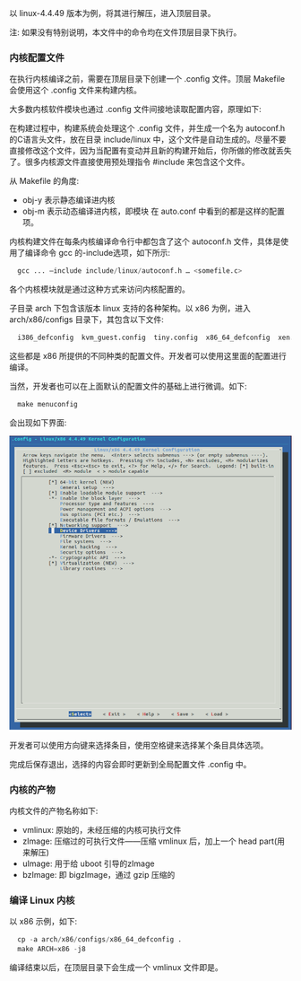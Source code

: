 
以 linux-4.4.49 版本为例，将其进行解压，进入顶层目录。

注: 如果没有特别说明，本文件中的命令均在文件顶层目录下执行。

### 内核配置文件

在执行内核编译之前，需要在顶层目录下创建一个 .config 文件。顶层 Makefile 会使用这个 .config 文件来构建内核。

大多数内核软件模块也通过 .config 文件间接地读取配置内容，原理如下:

在构建过程中，构建系统会处理这个 .config 文件，并生成一个名为 autoconf.h 的C语言头文件，放在目录 include/linux 中，这个文件是自动生成的。尽量不要直接修改这个文件，因为当配置有变动并且新的构建开始后，你所做的修改就丢失了。很多内核源文件直接使用预处理指令 #include 来包含这个文件。

从 Makefile 的角度:
- obj-y 表示静态编译进内核
- obj-m 表示动态编译进内核，即模块
在 auto.conf 中看到的都是这样的配置项。

内核构建文件在每条内核编译命令行中都包含了这个 autoconf.h 文件，具体是使用了编译命令 gcc 的-include选项，如下所示:
```s
  gcc ... –include include/linux/autoconf.h … <somefile.c>
```
各个内核模块就是通过这种方式来访问内核配置的。

子目录 arch 下包含该版本 linux 支持的各种架构。以 x86 为例，进入 arch/x86/configs 目录下，其包含以下文件:
```s
  i386_defconfig  kvm_guest.config  tiny.config  x86_64_defconfig  xen.config
```
这些都是 x86 所提供的不同种类的配置文件。开发者可以使用这里面的配置进行编译。

当然，开发者也可以在上面默认的配置文件的基础上进行微调。如下:
```s
  make menuconfig
```
会出现如下界面:

![](img/01.png)

开发者可以使用方向键来选择条目，使用空格键来选择某个条目具体选项。

完成后保存退出，选择的内容会即时更新到全局配置文件 .config 中。

### 内核的产物

内核文件的产物名称如下:
- vmlinux: 原始的，未经压缩的内核可执行文件
- zImage: 压缩过的可执行文件——压缩 vmlinux 后，加上一个 head part(用来解压)
- uImage: 用于给 uboot 引导的zImage
- bzImage: 即 bigzImage，通过 gzip 压缩的

### 编译 Linux 内核

以 x86 示例，如下:
```s
  cp -a arch/x86/configs/x86_64_defconfig .
  make ARCH=x86 -j8
```
编译结束以后，在顶层目录下会生成一个 vmlinux 文件即是。
